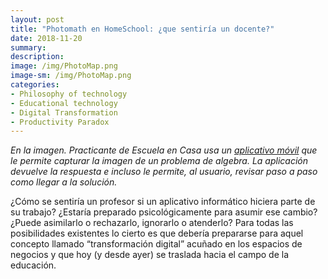 ```yaml
--- 
layout: post
title: "Photomath en HomeSchool: ¿que sentiría un docente?"
date: 2018-11-20
summary:  
description:   
image: /img/PhotoMap.png
image-sm: /img/PhotoMap.png
categories:
- Philosophy of technology
- Educational technology 
- Digital Transformation
- Productivity Paradox
--- 
```

_En la imagen. Practicante de Escuela en Casa usa un [aplicativo móvil](https://photomath.net/en/) que le permite capturar la imagen  de un problema de algebra. La aplicación devuelve la respuesta e incluso le permite, al usuario, revisar paso a paso como llegar a la solución._ 

¿Cómo se sentiría un profesor si un aplicativo informático hiciera parte de su trabajo? ¿Estaría preparado psicológicamente para asumir ese cambio? ¿Puede asimilarlo o rechazarlo, ignorarlo o atenderlo? Para todas las posibilidades existentes lo cierto es que debería prepararse para aquel concepto llamado “transformación digital” acuñado en los espacios de negocios y que hoy (y desde ayer) se traslada hacia el campo de la educación.
